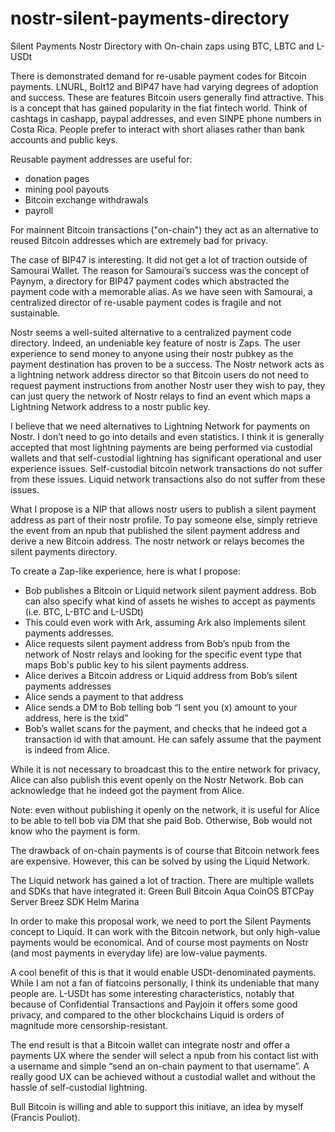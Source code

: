 # nostr-silent-payments-directory
Silent Payments Nostr Directory with On-chain zaps using BTC, LBTC and L-USDt

There is demonstrated demand for re-usable payment codes for Bitcoin payments. LNURL, Bolt12 and BIP47 have had varying degrees of adoption and success. These are features Bitcoin users generally find attractive. This is a concept that has gained popularity in the fiat fintech world. Think of cashtags in cashapp, paypal addresses, and even SINPE phone numbers in Costa Rica. People prefer to interact with short aliases rather than bank accounts and public keys. 

Reusable payment addresses are useful for:
- donation pages 
- mining pool payouts 
- Bitcoin exchange withdrawals 
- payroll 

For mainnent Bitcoin transactions ("on-chain") they act as an alternative to reused Bitcoin addresses which are extremely bad for privacy. 

The case of BIP47 is interesting. It did not get a lot of traction outside of Samourai Wallet. The reason for Samourai’s success was the concept of Paynym, a directory for BIP47 payment codes which abstracted the payment code with a memorable alias. As we have seen with Samourai, a centralized director of re-usable payment codes is fragile and not sustainable. 

Nostr seems a well-suited alternative to a centralized payment code directory. Indeed, an undeniable key feature of nostr is Zaps. The user experience to send money to anyone using their nostr pubkey as the payment destination has proven to be a success. The Nostr network acts as a lightning network address director so that Bitcoin users do not need to request payment instructions from another Nostr user they wish to pay, they can just query the network of Nostr relays to find an event which maps a Lightning Network address to a nostr public key.

I believe that we need alternatives to Lightning Network for payments on Nostr. I don’t need to go into details and even statistics. I think it is generally accepted that most lightning payments are being performed via custodial wallets and that self-custodial lightning has significant operational and user experience issues. Self-custodial bitcoin network transactions do not suffer from these issues. Liquid network transactions also do not suffer from these issues. 

What I propose is a NIP that allows nostr users to publish a silent payment address as part of their nostr profile. To pay someone else, simply retrieve the event from an npub that published the silent payment address and derive a new Bitcoin address. The nostr network or relays becomes the silent payments directory. 

To create a Zap-like experience, here is what I propose:
- Bob publishes a Bitcoin or Liquid network silent payment address. Bob can also specify what kind of assets he wishes to accept as payments (i.e. BTC, L-BTC and L-USDt)
- This could even work with Ark, assuming Ark also implements silent payments addresses. 
- Alice requests silent payment address from Bob’s npub from the network of Nostr relays and looking for the specific event type that maps Bob's public key to his silent payments address.
- Alice derives a Bitcoin address or Liquid address from Bob’s silent payments addresses
- Alice sends a payment to that address
- Alice sends a DM to Bob telling bob “I sent you (x) amount to your address, here is the txid”
- Bob’s wallet scans for the payment, and checks that he indeed got a transaction id with that amount. He can safely assume that the payment is indeed from Alice.

While it is not necessary to broadcast this to the entire network for privacy, Alice can also publish this event openly on the Nostr Network.
Bob can acknowledge that he indeed got the payment from Alice.

Note: even without publishing it openly on the network, it is useful for Alice to be able to tell bob via DM that she paid Bob. Otherwise, Bob would not know who the payment is form.

The drawback of on-chain payments is of course that Bitcoin network fees are expensive. However, this can be solved by using the Liquid Network.

The Liquid network has gained a lot of traction. There are multiple wallets and SDKs that have integrated it:
Green
Bull Bitcoin
Aqua
CoinOS
BTCPay Server
Breez SDK
Helm
Marina

In order to make this proposal work, we need to port the Silent Payments concept to Liquid. It can work with the Bitcoin network, but only high-value payments would be economical. And of course most payments on Nostr (and most payments in everyday life) are low-value payments.

A cool benefit of this is that it would enable USDt-denominated payments. While I am not a fan of fiatcoins personally, I think its undeniable that many people are. L-USDt has some interesting characteristics, notably that because of Confidential Transactions and Payjoin it offers some good privacy, and compared to the other blockchains Liquid is orders of magnitude more censorship-resistant.

The end result is that a Bitcoin wallet can integrate nostr and offer a payments UX where the sender will select a npub from his contact list with a username and simple “send an on-chain payment to that username”. A really good UX can be achieved without a custodial wallet and without the hassle of self-custodial lightning. 

Bull Bitcoin is willing and able to support this initiave, an idea by myself (Francis Pouliot).



